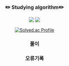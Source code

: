 <div align="center">

### ✏️ Studying algorithm✏️
<img src="https://img.shields.io/badge/C++-00599C?style=for-the-badge&logo=C++&logoColor=ffffff"/> <img src="https://img.shields.io/badge/python-3776AB?style=for-the-badge&logo=python&logoColor=ffffff"/>

[![Solved.ac Profile](http://mazassumnida.wtf/api/generate_badge?boj=hyunjilll)](https://solved.ac/hyunjilll)

### 풀이
### 오류기록

